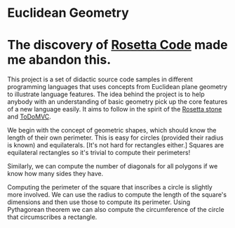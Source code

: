 Euclidean Geometry
==================

The discovery of [Rosetta Code](http://rosettacode.org/wiki/Rosetta_Code) made me abandon this.
==================

This project is a set of didactic source code samples in different programming languages that uses concepts from
Euclidean plane geometry to illustrate language features.
The idea behind the project is to help anybody with an understanding of basic geometry pick up the core features of
a new language easily.
It aims to follow in the spirit of the [Rosetta stone](http://en.wikipedia.org/wiki/Rosetta_Stone) and
[ToDoMVC](http://todomvc.com/).

We begin with the concept of geometric shapes, which should know the length of their own perimeter.
This is easy for circles (provided their radius is known) and equilaterals. [It's not hard for rectangles either.]
Squares are equilateral rectangles so it's trivial to compute their perimeters!

Similarly, we can compute the number of diagonals for all polygons if we know how many sides they have.

Computing the perimeter of the square that inscribes a circle is slightly more involved.
We can use the radius to compute the length of the square's dimensions and then use those to compute its perimeter.
Using Pythagorean theorem we can also compute the circumference of the circle that circumscribes a rectangle.
